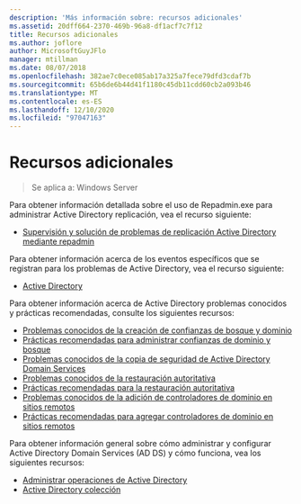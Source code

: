 ```yaml
---
description: 'Más información sobre: recursos adicionales'
ms.assetid: 20dff664-2370-469b-96a8-df1acf7c7f12
title: Recursos adicionales
ms.author: joflore
author: MicrosoftGuyJFlo
manager: mtillman
ms.date: 08/07/2018
ms.openlocfilehash: 382ae7c0ece085ab17a325a7fece79dfd3cdaf7b
ms.sourcegitcommit: 65b6de6b44d41f1180c45db11cdd60cb2a093b46
ms.translationtype: MT
ms.contentlocale: es-ES
ms.lasthandoff: 12/10/2020
ms.locfileid: "97047163"
---
```

# <a name="additional-resources"></a>Recursos adicionales

>Se aplica a: Windows Server

Para obtener información detallada sobre el uso de Repadmin.exe para administrar Active Directory replicación, vea el recurso siguiente:

- [Supervisión y solución de problemas de replicación Active Directory mediante repadmin](https://go.microsoft.com/fwlink/?LinkId=122830)

Para obtener información acerca de los eventos específicos que se registran para los problemas de Active Directory, vea el recurso siguiente:

- [Active Directory](https://go.microsoft.com/fwlink/?LinkId=122877)

Para obtener información acerca de Active Directory problemas conocidos y prácticas recomendadas, consulte los siguientes recursos:

- [Problemas conocidos de la creación de confianzas de bosque y dominio](https://go.microsoft.com/fwlink/?LinkId=128784)
- [Prácticas recomendadas para administrar confianzas de dominio y bosque](https://go.microsoft.com/fwlink/?LinkId=128785)
- [Problemas conocidos de la copia de seguridad de Active Directory Domain Services](https://go.microsoft.com/fwlink/?LinkId=128793)
- [Problemas conocidos de la restauración autoritativa](https://go.microsoft.com/fwlink/?LinkId=128788)
- [Prácticas recomendadas para la restauración autoritativa](https://go.microsoft.com/fwlink/?LinkId=128791)
- [Problemas conocidos de la adición de controladores de dominio en sitios remotos](https://go.microsoft.com/fwlink/?LinkId=128794)
- [Prácticas recomendadas para agregar controladores de dominio en sitios remotos](https://go.microsoft.com/fwlink/?LinkId=128796)

Para obtener información general sobre cómo administrar y configurar Active Directory Domain Services (AD DS) y cómo funciona, vea los siguientes recursos:

- [Administrar operaciones de Active Directory](https://go.microsoft.com/fwlink/?LinkId=128798)
- [Active Directory colección](https://go.microsoft.com/fwlink/?LinkId=34157)
